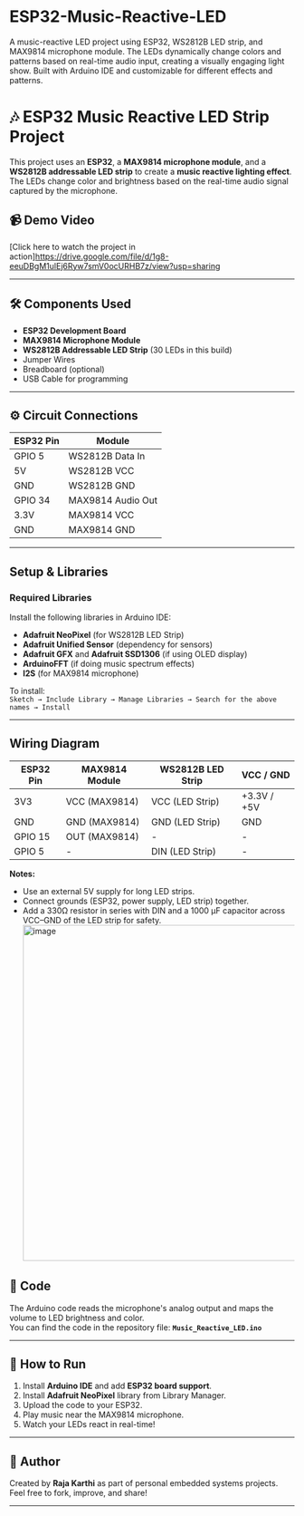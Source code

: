# ESP32-Music-Reactive-LED
A music-reactive LED project using ESP32, WS2812B LED strip, and MAX9814 microphone module. The LEDs dynamically change colors and patterns based on real-time audio input, creating a visually engaging light show. Built with Arduino IDE and customizable for different effects and patterns.

# 🎶 ESP32 Music Reactive LED Strip Project

This project uses an **ESP32**, a **MAX9814 microphone module**, and a **WS2812B addressable LED strip** to create a **music reactive lighting effect**.  
The LEDs change color and brightness based on the real-time audio signal captured by the microphone.

## 📹 Demo Video
[Click here to watch the project in action]https://drive.google.com/file/d/1g8-eeuDBgM1ulEj6Ryw7smV0ocURHB7z/view?usp=sharing

---

## 🛠 Components Used
- **ESP32 Development Board**
- **MAX9814 Microphone Module**
- **WS2812B Addressable LED Strip** (30 LEDs in this build)
- Jumper Wires
- Breadboard (optional)
- USB Cable for programming

---

## ⚙️ Circuit Connections
| ESP32 Pin | Module |
|-----------|--------|
| GPIO 5    | WS2812B Data In |
| 5V        | WS2812B VCC |
| GND       | WS2812B GND |
| GPIO 34   | MAX9814 Audio Out |
| 3.3V      | MAX9814 VCC |
| GND       | MAX9814 GND |

---

## Setup & Libraries  

### Required Libraries
Install the following libraries in Arduino IDE:
- **Adafruit NeoPixel** (for WS2812B LED Strip)
- **Adafruit Unified Sensor** (dependency for sensors)
- **Adafruit GFX** and **Adafruit SSD1306** (if using OLED display)
- **ArduinoFFT** (if doing music spectrum effects)
- **I2S** (for MAX9814 microphone)

To install:  
`Sketch → Include Library → Manage Libraries → Search for the above names → Install`

---

## Wiring Diagram  

| ESP32 Pin      | MAX9814 Module      | WS2812B LED Strip | VCC / GND       |
|----------------|---------------------|------------------|-----------------|
| 3V3            | VCC (MAX9814)       | VCC (LED Strip)   | +3.3V / +5V      |
| GND            | GND (MAX9814)       | GND (LED Strip)   | GND             |
| GPIO 15        | OUT (MAX9814)       | -                | -               |
| GPIO 5         | -                   | DIN (LED Strip)   | -               |

**Notes:**  
- Use an external 5V supply for long LED strips.  
- Connect grounds (ESP32, power supply, LED strip) together.  
- Add a 330Ω resistor in series with DIN and a 1000 µF capacitor across VCC–GND of the LED strip for safety.
  <img width="892" height="593" alt="image" src="https://github.com/user-attachments/assets/19a8ce09-2f88-4ecc-bb17-81bffecebb2d" />



## 📄 Code
The Arduino code reads the microphone's analog output and maps the volume to LED brightness and color.  
You can find the code in the repository file: **`Music_Reactive_LED.ino`**

---

## 🚀 How to Run
1. Install **Arduino IDE** and add **ESP32 board support**.
2. Install **Adafruit NeoPixel** library from Library Manager.
3. Upload the code to your ESP32.
4. Play music near the MAX9814 microphone.
5. Watch your LEDs react in real-time!

---

## 📢 Author
Created by **Raja Karthi** as part of personal embedded systems projects.  
Feel free to fork, improve, and share!  

---
